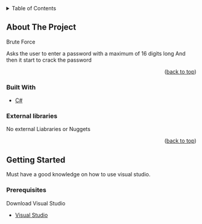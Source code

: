 <div id="top"></div>

<!-- TABLE OF CONTENTS -->
<details>
  <summary>Table of Contents</summary>
  <ol>
    <li>
      <a href="#about-the-project">About The Project</a>
      <ul>
        <li><a href="#built-with">Built With</a></li>
        <li><a href="#external-libraries">External libraries</a></li>
      </ul>
    </li>
    <li>
      <a href="#getting-started">Getting Started</a>
      <ul>
        <li><a href="#prerequisites">Prerequisites</a></li>
        <li><a href="#installation">Installation</a></li>
      </ul>
    </li>
    <li><a href="#contact">Contact</a></li>
  </ol>
</details>



<!-- ABOUT THE PROJECT -->
## About The Project

Brute Force

Asks the user to enter a password with a maximum of 16 digits long
And then it start to crack the password
<p align="right">(<a href="#top">back to top</a>)</p>



### Built With

* [C#](https://docs.microsoft.com/en-us/dotnet/csharp/)

### External libraries

No external Liabraries or Nuggets

<p align="right">(<a href="#top">back to top</a>)</p>



<!-- GETTING STARTED -->
## Getting Started

Must have a good knowledge on how to use visual studio.

### Prerequisites

Download Visual Studio
* [Visual Studio](https://visualstudio.microsoft.com/vs/)


